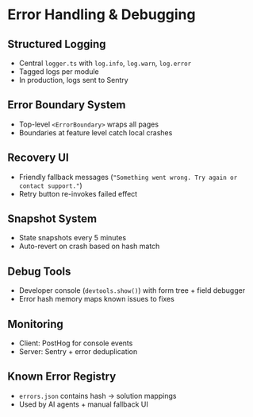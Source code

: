 
# Error Handling & Debugging

## Structured Logging
- Central `logger.ts` with `log.info`, `log.warn`, `log.error`
- Tagged logs per module
- In production, logs sent to Sentry

## Error Boundary System
- Top-level `<ErrorBoundary>` wraps all pages
- Boundaries at feature level catch local crashes

## Recovery UI
- Friendly fallback messages (`"Something went wrong. Try again or contact support."`)
- Retry button re-invokes failed effect

## Snapshot System
- State snapshots every 5 minutes
- Auto-revert on crash based on hash match

## Debug Tools
- Developer console (`devtools.show()`) with form tree + field debugger
- Error hash memory maps known issues to fixes

## Monitoring
- Client: PostHog for console events
- Server: Sentry + error deduplication

## Known Error Registry
- `errors.json` contains hash → solution mappings
- Used by AI agents + manual fallback UI
